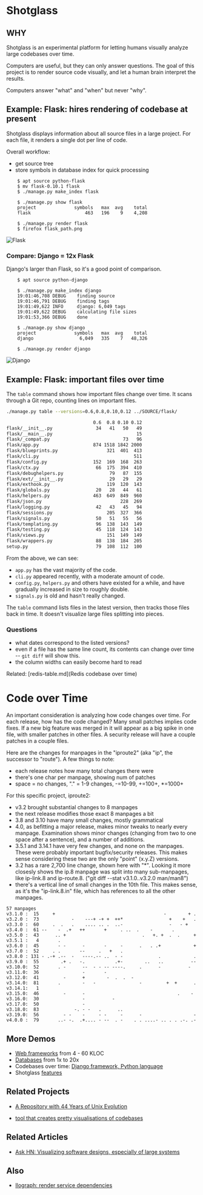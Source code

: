 # Shotglass

## WHY

Shotglass is an experimental platform for letting humans
visually analyze large codebases over time.

Computers are useful, but they can only answer questions. The goal of this project is to render source code visually, and let a human brain interpret the results.

Computers answer "what" and "when" but never "why".


## Example: Flask: hires rendering of codebase at present

Shotglass displays information about all source files in a large
project. For each file, it renders a single dot per line of code. 

Overall workflow:

- get source tree
- store symbols in database index for quick processing

```
    $ apt source python-flask
    $ mv flask-0.10.1 flask
    $ ./manage.py make_index flask

    $ ./manage.py show flask
    project              symbols   max  avg    total
    flask                    463   196    9    4,208

    $ ./manage.py render flask
    $ firefox flask_path.png
```


![Flask](images/flask_path.png)


### Compare: Django = 12x Flask

Django's larger than Flask, so it's a good point of comparison.

```
    $ apt source python-django

    $ ./manage.py make_index django
    19:01:46,708 DEBUG    finding source
    19:01:46,791 DEBUG    finding tags
    19:01:49,622 INFO     django: 6,049 tags
    19:01:49,622 DEBUG    calculating file sizes
    19:01:53,366 DEBUG    done

    $ ./manage.py show django
    project              symbols   max  avg    total
    django                 6,049   335    7   48,326

    $ ./manage.py render django
```

![Django](images/django_path.png)


## Example: Flask: important files over time


The `table` command shows how important files change over time. It scans through a Git repo, counting lines on important files.

```bash
./manage.py table --versions=0.6,0.8,0.10,0.12 ../SOURCE/flask/

                                0.6  0.8 0.10 0.12
flask/__init__.py                34   41   50   49
flask/__main__.py                               15
flask/_compat.py                           73   96
flask/app.py                    874 1518 1842 2000
flask/blueprints.py                  321  401  413
flask/cli.py                                   511
flask/config.py                 152  169  168  263
flask/ctx.py                     66  175  394  410
flask/debughelpers.py                 79   87  155
flask/ext/__init__.py                 29   29   29
flask/exthook.py                     119  120  143
flask/globals.py                 20   28   44   61
flask/helpers.py                463  649  849  960
flask/json.py                             228  269
flask/logging.py                 42   43   45   94
flask/sessions.py                    205  327  366
flask/signals.py                 50   51   55   56
flask/templating.py              96  138  143  149
flask/testing.py                 45  118  124  143
flask/views.py                       151  149  149
flask/wrappers.py                88  138  184  205
setup.py                         79  108  112  100
```

From the above, we can see:
- `app.py` has the vast majority of the code.
- `cli.py` appeared recently, with a moderate amount of code.
- `config.py`, `helpers.py` and others have existed for a while, and have gradually increased in size to roughly double.
- `signals.py` is old and hasn't really changed.

The `table` command lists files in the latest version, then tracks those files back in time. It doesn't visualize large files splitting into pieces.

### Questions

- what dates correspond to the listed versions?
- even if a file has the same line count, its contents can change over time -- `git diff` will show this.
- the column widths can easily become hard to read

Related: [redis-table.md](Redis codebase over time)

# Code over Time

An important consideration is analyzing how code changes over time. For each release, how has the code changed? Many small patches implies code fixes. If a new big feature was merged in it will appear as a big spike in one file, with smaller patches in other files.  A security release will have a couple patches in a couple files.

Here are the changes for manpages in the "iproute2" (aka "ip", the successor to "route").  A few things to note:

- each release notes how many total changes there were
- there's one char per manpage, showing num of patches
- space = no changes, "." = 1-9 changes, -=10-99, +=100+, *=1000+

For this specific project, iproute2:

- v3.2 brought substantial changes to 8 manpages
- the next release modifies those exact 8 manpages a bit
- 3.8 and 3.10 have many small changes, mostly grammatical
- 4.0, as befitting a major release, makes minor tweaks to nearly every manpage. Examination shows minor changes (changing from two to one space after a sentence), and a number of additions.
- 3.5.1 and 3.14.1 have very few changes, and none on the manpages. These were probably important bugfix/security releases. This makes sense considering these two are the only "point" (x.y.Z) versions.
- 3.2 has a rare 2,700 line change, shown here with "*".  Looking it more closesly shows the ip.8 manpage was split into many sub-manpages, like ip-link.8 and ip-route.8.  ("git diff --stat v3.1.0..v3.2.0 man/man8")
- there's a vertical line of small changes in the 10th file.  This makes sense, as it's the "ip-link.8.in" file, which has references to all the other manpages.
```
57 manpages
v3.1.0 :  15     +                                        -        + .
v3.2.0 :  73            -    ---+ -+ +  ++*                 +    +   .
v3.3.0 :  60     .  .   .    .... .. .  ..-                 -   - +   
v3.4.0 :  61 --    -  .+   ++       +     . ..  .    -       .        
v3.5.0 :  43      .. +                            .   +. +  .  .     +
v3.5.1 :   4       .                                                  
v3.6.0 :  45       - -      -       -     -      .   . .+            +
v3.7.0 :  52     . .       --     .   +   .                           
v3.8.0 : 131 - .-+ .--  -   ----.-- ..  - -             .            .
v3.9.0 :  55        .+ .   -.           .+-        ..   ..          --
v3.10.0:  52       . -      --  - - -- ----.     .      -          -  
v3.11.0:  36                -       -                                 
v3.12.0:  41         -      +        -  .  .  -                       
v3.14.0:  81       .        -   -                -         +  +      .
v3.14.1:   1                                                          
v3.15.0:  46         -      -                                  .    - 
v3.16.0:  30                -          -                              
v3.17.0:  50                -                                         
v3.18.0:  83             -. - -   .      ..                           
v3.19.0:  56         - -    -     - -     -      -                   -
v4.0.0 :  79       ..- -.  .+.... - --  . -    . . ....- .. . . .-. .-
```


## More Demos

* [Web frameworks](web-frameworks.md) from 4 - 60 KLOC
* [Databases](databases.md) from 1x to 20x
* Codebases over time: [Django framework, Python language](code-over-time.md)
* Shotglass [features](features.md)

## Related Projects

* [A Repository with 44 Years of Unix Evolution](https://www2.dmst.aueb.gr/dds/pubs/conf/2015-MSR-Unix-History/html/Spi15c.html)

* [tool that creates pretty visualisations of codebases](https://www.codeatlas.dev)

## Related Articles

* [Ask HN: Visualizing software designs, especially of large systems](https://news.ycombinator.com/item?id=31569646)

## Also

* [Ilograph: render service dependencies](https://app.ilograph.com/demo.ilograph.Ilograph/Request)
